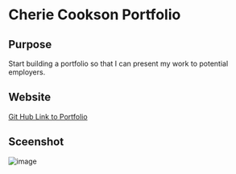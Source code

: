 # Cherie Cookson Portfolio

## Purpose
Start building a portfolio so that I can present my work to potential employers.

## Website

[Git Hub Link to Portfolio](https://cheriecookson.github.io/cheriecookson/my.portfolio.2020.git)


## Sceenshot

![image](https://user-images.githubusercontent.com/65319429/83373932-a0b3a500-a38f-11ea-8556-dcbc745e3d2f.png)
